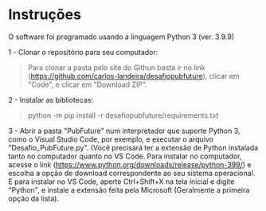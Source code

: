 # Instruções

O software foi programado usando a linguagem Python 3 (ver. 3.9.9)

1 - Clonar o repositório para seu computador:
 > Para clonar a pasta pelo site do Githun basta ir no link (https://github.com/carlos-landeira/desafiopubfuture), clicar em "Code", e clicar em "Download ZIP".

2 - Instalar as bibliotecas:
  > python -m pip install -r desafiopubfuture/requirements.txt

3 - Abrir a pasta "PubFuture" num interpretador que suporte Python 3, como o Visual Studio Code, por exemplo, e executar o arquivo "Desafio_PubFuture.py". (Você precisará ter a extensão de Python instalada tanto no computador quanto no VS Code. Para instalar no computador, acesse o link (https://www.python.org/downloads/release/python-399/) e escolha a opção de download correspondente ao seu sistema operacional. E para instalar no VS Code, aperte Ctrl+Shift+X na tela inicial e digite "Python", e instale a extensão feita pela Microsoft (Geralmente a primeira opção da lista).
